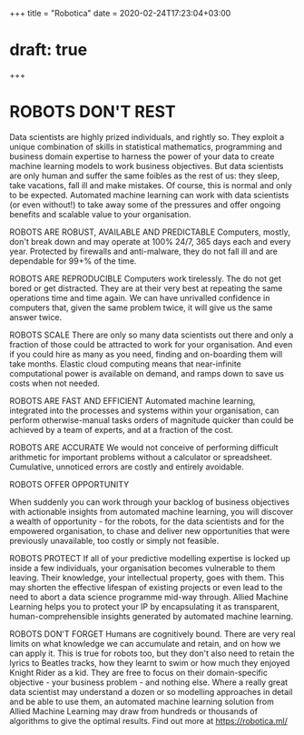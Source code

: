 +++
title = "Robotica"
date = 2020-02-24T17:23:04+03:00
# draft: true
+++

# ROBOTS DON'T REST

Data scientists are highly prized individuals, and rightly so.  They exploit a unique combination of skills in statistical mathematics, programming and business domain expertise to harness the power of your data to create machine learning models to work business objectives.  But data scientists are only human and suffer the same foibles as the rest of us: they sleep, take vacations, fall ill and make mistakes.  Of course, this is normal and only to be expected.  Automated machine learning can work with data scientists (or even without!) to take away some of the pressures and offer ongoing benefits and scalable value to your organisation.

 

ROBOTS ARE ROBUST, AVAILABLE AND PREDICTABLE
Computers, mostly, don't break down and may operate at 100% 24/7, 365 days each and every year. Protected by firewalls and anti-malware, they do not fall ill and are dependable for 99+% of the time.

ROBOTS ARE REPRODUCIBLE
Computers work tirelessly. The do not get bored or get distracted. They are at their very best at repeating the same operations time and time again.  We can have unrivalled confidence in computers that, given the same problem twice, it will give us the same answer twice.

ROBOTS SCALE
There are only so many data scientists out there and only a fraction of those could be attracted to work for your organisation.  And even if you could hire as many as you need, finding and on-boarding them will take months.  Elastic cloud computing means that near-infinite computational power is available on demand, and ramps down to save us costs when not needed.

ROBOTS ARE FAST AND EFFICIENT
Automated machine learning, integrated into the processes and systems within your organisation, can perform otherwise-manual tasks orders of magnitude quicker than could be achieved by a team of experts, and at a fraction of the cost.

ROBOTS ARE ACCURATE
We would not conceive of performing difficult arithmetic for important problems without a calculator or spreadsheet. Cumulative, unnoticed errors are costly and entirely avoidable.

ROBOTS OFFER OPPORTUNITY
 

When suddenly you can work through your backlog of business objectives with actionable insights from automated machine learning, you will discover a wealth of opportunity - for the robots, for the data scientists and for the empowered organisation, to chase and deliver new opportunities that were previously unavailable, too costly or simply not feasible.

ROBOTS PROTECT
If all of your predictive modelling expertise is locked up inside a few individuals, your organisation becomes vulnerable to them leaving.  Their knowledge, your intellectual property, goes with them.  This may shorten the effective lifespan of existing projects or even lead to the need to abort a data science programme mid-way through.  Allied Machine Learning helps you to protect your IP by encapsulating it as transparent, human-comprehensible insights generated by automated machine learning.

 

ROBOTS DON'T FORGET
Humans are cognitively bound.  There are very real limits on what knowledge we can accumulate and retain, and on how we can apply it.  This is true for robots too, but they don't also need to retain the lyrics to Beatles tracks, how they learnt to swim or how much they enjoyed Knight Rider as a kid.  They are free to focus on their domain-specific objective - your business problem - and nothing else.  Where a really great data scientist may understand a dozen or so modelling approaches in detail and be able to use them, an automated machine learning solution from Allied Machine Learning may draw from hundreds or thousands of algorithms to give the optimal results.
Find out more at https://robotica.ml/
